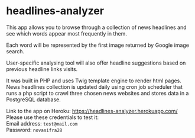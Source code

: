 # headlines-analyzer

This app allows you to browse through a collection of news headlines and see which words appear most frequently in them.

Each word will be represented by the first image returned by Google image search.

User-specific analysing tool will also offer headline suggestions based on previous headline links visits.

It was built in PHP and uses Twig template engine to render html pages.
News headlines collection is updated daily using cron job scheduler that runs a php script to crawl three chosen news websites
and stores data in a PostgreSQL database.

Link to the app on Heroku: https://headlines-analyzer.herokuapp.com/ <br>
Please use these credentials to test it: <br>
Email address: ```test@mail.com``` <br>
Password: ```novasifra28```
